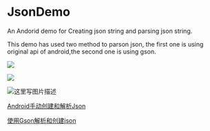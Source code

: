 # JsonDemo
An Andorid demo for Creating json string and parsing json string.

This demo has used two method to parson json, the first one is using original api of android,the second one is using gson.

![](http://img.blog.csdn.net/20170609103850501?watermark/2/text/aHR0cDovL2Jsb2cuY3Nkbi5uZXQvdTAxMzAwNTc5MQ==/font/5a6L5L2T/fontsize/400/fill/I0JBQkFCMA==/dissolve/70/gravity/SouthEast)

![](http://img.blog.csdn.net/20170609104008736?watermark/2/text/aHR0cDovL2Jsb2cuY3Nkbi5uZXQvdTAxMzAwNTc5MQ==/font/5a6L5L2T/fontsize/400/fill/I0JBQkFCMA==/dissolve/70/gravity/SouthEast)

![这里写图片描述](http://img.blog.csdn.net/20170609104026861?watermark/2/text/aHR0cDovL2Jsb2cuY3Nkbi5uZXQvdTAxMzAwNTc5MQ==/font/5a6L5L2T/fontsize/400/fill/I0JBQkFCMA==/dissolve/70/gravity/SouthEast)

[Android手动创建和解析Json](http://blog.csdn.net/u013005791/article/details/72904217)

[使用Gson解析和创建json](http://blog.csdn.net/u013005791/article/details/72935511)
